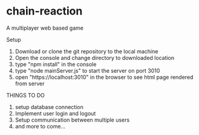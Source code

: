 # chain-reaction
A multiplayer web based game

Setup

1. Download or clone the git repository to the local machine
2. Open the console and change directory to downloaded location
3. type "npm install" in the console
4. type "node mainServer.js" to start the server on port 3010
5. open "https://localhost:3010" in the browser to see html page rendered from server

THINGS TO DO
1. setup database connection 
2. Implement user login and logout
3. Setup communication between multiple users
4. and more to come...


